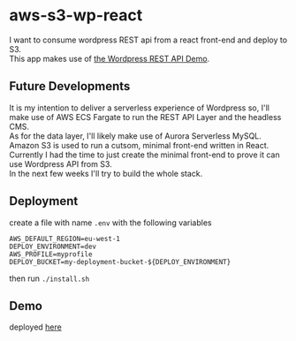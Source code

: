 # aws-s3-wp-react
I want to consume wordpress REST api from a react front-end and deploy to S3.  
This app makes use of [the Wordpress REST API Demo](https://demo.wp-api.org/wp-json/wp/v2).

## Future Developments
It is my intention to deliver a serverless experience of Wordpress so,
I'll make use of AWS ECS Fargate to run the REST API Layer and the headless CMS.  
As for the data layer, I'll likely make use of Aurora Serverless MySQL.  
Amazon S3 is used to run a cutsom, minimal front-end written in React.  
Currently I had the time to just create the minimal front-end to prove
it can use Wordpress API from S3.  
In the next few weeks I'll try to build the whole stack.  

## Deployment

create a file with name `.env` with the following variables
```
AWS_DEFAULT_REGION=eu-west-1
DEPLOY_ENVIRONMENT=dev
AWS_PROFILE=myprofile
DEPLOY_BUCKET=my-deployment-bucket-${DEPLOY_ENVIRONMENT}
```
then run `./install.sh`

## Demo
deployed [here](http://gbatt-wp-s3-host-dev3.s3-website-eu-west-1.amazonaws.com/)